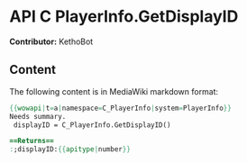 # API C PlayerInfo.GetDisplayID

**Contributor:** KethoBot

## Content

The following content is in MediaWiki markdown format:

```mediawiki
{{wowapi|t=a|namespace=C_PlayerInfo|system=PlayerInfo}}
Needs summary.
 displayID = C_PlayerInfo.GetDisplayID()

==Returns==
:;displayID:{{apitype|number}}
```